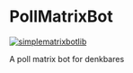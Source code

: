 # PollMatrixBot
[![simplematrixbotlib][simplematrixbotlib]][Simplematrixbotlib-url]

A poll matrix bot for denkbares


[simplematrixbotlib]: https://img.shields.io/badge/Framework-simplematrixbotlib-blue
[Simplematrixbotlib-url]: https://codeberg.org/imbev/simplematrixbotlib